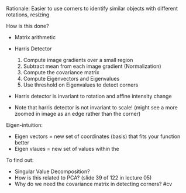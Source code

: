 Rationale: Easier to use corners to identify similar objects with different rotations, resizing

How is this done?
- Matrix arithmetic
- Harris Detector
	1. Compute image gradients over a small region
	2. Subtract mean from each image gradient (Normalization)
	3. Compute the covariance matrix
	4. Compute Eigenvectors and Eigenvalues
	5. Use threshold on Eigenvalues to detect corners

- Harris detector is invariant to rotation and affine intensity change 
- Note that harris detector is not invariant to scale! (might see a more zoomed in image as an edge rather than the corner)

Eigen-intuition:
- Eigen vectors = new set of coordinates (basis) that fits your function better
- Eigen vlaues = new set of values within the 

To find out:
- Singular Value Decomposition?
- How is this related to PCA? (slide 39 of 122 in lecture 05)
- Why do we need the covariance matrix in detecting corners?
#cv 
